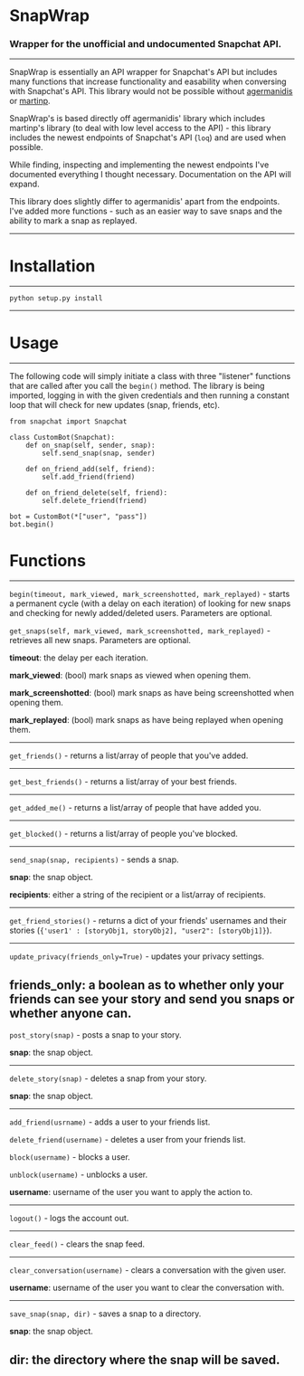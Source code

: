 # SnapWrap
### Wrapper for the unofficial and undocumented Snapchat API.
---

SnapWrap is essentially an API wrapper for Snapchat's API but includes many functions that increase functionality and easability when conversing with Snapchat's API.
This library would not be possible without [agermanidis](https://github.com/agermanidis/SnapchatBot) or [martinp](https://github.com/martinp/pysnap).

SnapWrap's is based directly off agermanidis' library which includes martinp's library (to deal with low level access to the API) - this library includes the newest endpoints of Snapchat's API (`loq`) and are used when possible.

While finding, inspecting and implementing the newest endpoints I've documented everything I thought necessary. Documentation on the API will expand.

This library does slightly differ to agermanidis' apart from the endpoints. I've added more functions - such as an easier way to save snaps and the ability to mark a snap as replayed.

---
# Installation
---

`python setup.py install`

---

# Usage
---

The following code will simply initiate a class with three "listener" functions that are called after you call the `begin()` method. The library is being imported, logging in with the given credentials and then running a constant loop that will check for new updates (snap, friends, etc).

	from snapchat import Snapchat

    class CustomBot(Snapchat):
		def on_snap(self, sender, snap):
			self.send_snap(snap, sender)
        
		def on_friend_add(self, friend):
    		self.add_friend(friend)

		def on_friend_delete(self, friend):
    		self.delete_friend(friend)
	
	bot = CustomBot(*["user", "pass"])
	bot.begin()
	
# Functions
---

`begin(timeout, mark_viewed, mark_screenshotted, mark_replayed)` - starts a permanent cycle (with a delay on each iteration) of looking for new snaps and checking for newly added/deleted users. Parameters are optional.

`get_snaps(self, mark_viewed, mark_screenshotted, mark_replayed)` - retrieves all new snaps. Parameters are optional.

**timeout**: the delay per each iteration.

**mark_viewed**: (bool) mark snaps as viewed when opening them.

**mark_screenshotted**: (bool) mark snaps as have being screenshotted when opening them.

**mark_replayed**: (bool) mark snaps as have being replayed when opening them.

---

`get_friends()` - returns a list/array of people that you've added.

---

`get_best_friends()` - returns a list/array of your best friends.

---

`get_added_me()` - returns a list/array of people that have added you.

---

`get_blocked()` - returns a list/array of people you've blocked.

---

`send_snap(snap, recipients)` - sends a snap.

**snap**: the snap object.

**recipients**: either a string of the recipient or a list/array of recipients.

---

`get_friend_stories()` - returns a dict of your friends' usernames and their stories (`{'user1' : [storyObj1, storyObj2], "user2": [storyObj1]}`).

---

`update_privacy(friends_only=True)` - updates your privacy settings.

**friends_only**: a boolean as to whether only your friends can see your story and send you snaps or whether anyone can.
---
`post_story(snap)` - posts a snap to your story.

**snap**: the snap object.

---

`delete_story(snap)` - deletes a snap from your story.

**snap**: the snap object.

---

`add_friend(usrname)` - adds a user to your friends list.

`delete_friend(username)` - deletes a user from your friends list.

`block(username)` - blocks a user.

`unblock(username)` - unblocks a user.

**username**: username of the user you want to apply the action to.

---

`logout()` - logs the account out.

---

`clear_feed()` - clears the snap feed.

---

`clear_conversation(username)` - clears a conversation with the given user.

**username**: username of the user you want to clear the conversation with.

---

`save_snap(snap, dir)` - saves a snap to a directory.

**snap**: the snap object.

**dir**: the directory where the snap will be saved.
---
